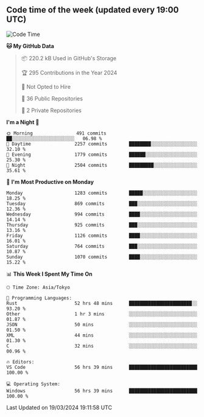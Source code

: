 ## Code time of the week (updated every 19:00 UTC)

<!--START_SECTION:waka-->
![Code Time](http://img.shields.io/badge/Code%20Time-2%2C851%20hrs%205%20mins-blue)

**🐱 My GitHub Data** 

> 📦 220.2 kB Used in GitHub's Storage 
 > 
> 🏆 295 Contributions in the Year 2024
 > 
> 🚫 Not Opted to Hire
 > 
> 📜 36 Public Repositories 
 > 
> 🔑 2 Private Repositories 
 > 
**I'm a Night 🦉** 

```text
🌞 Morning                491 commits         ██░░░░░░░░░░░░░░░░░░░░░░░   06.98 % 
🌆 Daytime                2257 commits        ████████░░░░░░░░░░░░░░░░░   32.10 % 
🌃 Evening                1779 commits        ██████░░░░░░░░░░░░░░░░░░░   25.30 % 
🌙 Night                  2504 commits        █████████░░░░░░░░░░░░░░░░   35.61 % 
```
📅 **I'm Most Productive on Monday** 

```text
Monday                   1283 commits        █████░░░░░░░░░░░░░░░░░░░░   18.25 % 
Tuesday                  869 commits         ███░░░░░░░░░░░░░░░░░░░░░░   12.36 % 
Wednesday                994 commits         ████░░░░░░░░░░░░░░░░░░░░░   14.14 % 
Thursday                 925 commits         ███░░░░░░░░░░░░░░░░░░░░░░   13.16 % 
Friday                   1126 commits        ████░░░░░░░░░░░░░░░░░░░░░   16.01 % 
Saturday                 764 commits         ███░░░░░░░░░░░░░░░░░░░░░░   10.87 % 
Sunday                   1070 commits        ████░░░░░░░░░░░░░░░░░░░░░   15.22 % 
```


📊 **This Week I Spent My Time On** 

```text
🕑︎ Time Zone: Asia/Tokyo

💬 Programming Languages: 
Rust                     52 hrs 48 mins      ███████████████████████░░   93.20 % 
Other                    1 hr 3 mins         ░░░░░░░░░░░░░░░░░░░░░░░░░   01.87 % 
JSON                     50 mins             ░░░░░░░░░░░░░░░░░░░░░░░░░   01.50 % 
XML                      44 mins             ░░░░░░░░░░░░░░░░░░░░░░░░░   01.30 % 
C                        32 mins             ░░░░░░░░░░░░░░░░░░░░░░░░░   00.96 % 

🔥 Editors: 
VS Code                  56 hrs 39 mins      █████████████████████████   100.00 % 

💻 Operating System: 
Windows                  56 hrs 39 mins      █████████████████████████   100.00 % 
```


 Last Updated on 19/03/2024 19:11:58 UTC
<!--END_SECTION:waka-->